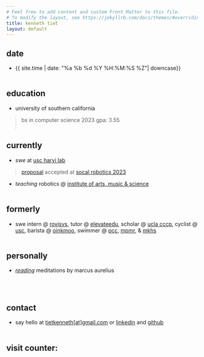 ```yaml
---
# Feel free to add content and custom Front Matter to this file.
# To modify the layout, see https://jekyllrb.com/docs/themes/#overriding-theme-defaults
title: kenneth tiet
layout: default
---
```

 
## date
- {{ site.time | date: "%a %b %d %Y %H:%M:%S %Z"| downcase}}
<br><br>

## education
- university of southern california
> bs in computer science 2023 gpa: 3.55
<br><br>

## currently
- *swe* at [usc harvi lab](https://sites.usc.edu/culbertson/)
> [proposal](https://bpb-us-e2.wpmucdn.com/sites.uci.edu/dist/2/5230/files/2023/09/64_SCR_23_Kenneth_Tiet.pdf) accepted at [socal robotics 2023](https://sites.uci.edu/scr2023/)
- *teaching* robotics @ [institute of arts, music & science](http://www.iams-usa.org)
<br><br>

## formerly
- swe intern @ [rovisys](https://www.rovisys.com), tutor @ [elevateedu](https://elevateedu.com/), scholar @ [ucla cccp](https://www.aap.ucla.edu/units/cccp/), cyclist @ [usc](https://usccycling.com/), barista @ [oinkmoo](https://oinkmooteabar.square.site/), swimmer @ [pcc](https://pcclancers.com/sports/mswimdive/index), [mpmr](https://www.gomotionapp.com/team/campmr/page/home), & [mkhs](https://www.mkhs.org/)
<br><br>


## personally
- [*reading*](/reading.html) meditations by marcus aurelius
<!-- - [*writing*](/notes.html) notes for myself -->
<br><br>

## contact
- say hello at [tietkenneth\[at\]gmail.com](mailto:tietkenneth@gmail.com) or [linkedin](https://www.linkedin.com/in/kennethtiet) and [github](https://www.github.com/kennethtiet)
<br><br>

## visit counter: <script type="text/javascript" src="//counter.websiteout.com/js/2/5/0/0"></script>

